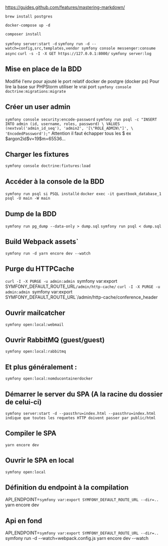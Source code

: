 https://guides.github.com/features/mastering-markdown/

`brew install postgres`

`docker-compose up -d`

`composer install`

`symfony server:start -d`
`symfony run -d --watch=config,src,templates,vendor symfony console messenger:consume async`
`curl -s -I -X GET https://127.0.0.1:8000/`
`symfony server:log`

## Mise en place de la BDD
Modifié l'env pour ajouté le port relatif docker de postgre (docker ps)
Pour lire la base sur PHPStorm utiliser le vrai port
`symfony console doctrine:migrations:migrate`

## Créer un user admin
`symfony console security:encode-password`
`symfony run psql -c "INSERT INTO admin (id, username, roles, password) \
  VALUES (nextval('admin_id_seq'), 'admin2', '[\"ROLE_ADMIN\"]', \
'EncodedPassword');"`
Attention il faut échapper tous les $ ex \$argon2id\$v=19\$m=65536...

## Charger les fixtures
`symfony console doctrine:fixtures:load`

## Accéder à la console de la BDD
`symfony run psql si PSQL installé`
`docker exec -it guestbook_database_1 psql -U main -W main`

## Dump de la BDD
`symfony run pg_dump --data-only > dump.sql`
`symfony run psql < dump.sql`

## Build Webpack assets`
`symfony run -d yarn encore dev --watch`

## Purge du HTTPCache
`curl -I -X PURGE -u admin:admin `symfony var:export SYMFONY_DEFAULT_ROUTE_URL`/admin/http-cache/`
`curl -I -X PURGE -u admin:admin `symfony var:export SYMFONY_DEFAULT_ROUTE_URL`/admin/http-cache/conference_header

## Ouvrir mailcatcher
`symfony open:local:webmail`

## Ouvrir RabbitMQ (guest/guest)
`symfony open:local:rabbitmq`

## Et plus généralement :
`symfony open:local:nomducontainerdocker`

## Démarrer le server du SPA (A la racine du dossier de celui-ci)
`symfony server:start -d --passthru=index.html
--passthru=index.html indique que toutes les requetes HTTP doivent passer par public/html`

## Compiler le SPA
`yarn encore dev`

## Ouvrir le SPA en local
`symfony open:local`

## Définition du endpoint à la compilation
API_ENDPOINT=`symfony var:export SYMFONY_DEFAULT_ROUTE_URL --dir=..` yarn encore dev

## Api en fond
API_ENDPOINT=`symfony var:export SYMFONY_DEFAULT_ROUTE_URL --dir=..` symfony run -d --watch=webpack.config.js yarn encore dev --watch
